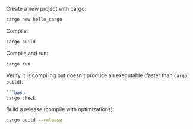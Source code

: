 
Create a new project with cargo:
```bash
cargo new hello_cargo
```

Compile:
```bash
cargo build
```

Compile and run:
```bash
cargo run
```

Verify it is compiling but doesn't produce an executable (faster than `cargo build`):
```bash
```bash
cargo check
```

Build a release (compile with optimizations):
```bash
cargo build --release
```
